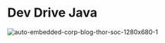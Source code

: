 ﻿# Dev Drive Java

 ![auto-embedded-corp-blog-thor-soc-1280x680-1](https://github.com/user-attachments/assets/5159aa4d-9799-4d6e-aae7-58594cdaccc7)

